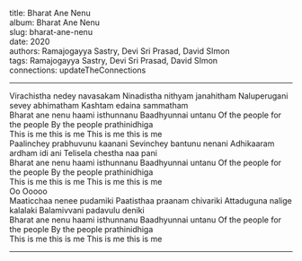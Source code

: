 title: Bharat Ane Nenu  
album: Bharat Ane Nenu  
slug: bharat-ane-nenu  
date: 2020  
authors: Ramajogayya Sastry, Devi Sri Prasad, David SImon  
tags: Ramajogayya Sastry, Devi Sri Prasad, David SImon  
connections: updateTheConnections  

------------

Virachistha nedey navasakam Ninadistha nithyam janahitham Naluperugani sevey abhimatham Kashtam edaina sammatham  
Bharat ane nenu haami isthunnanu Baadhyunnai untanu Of the people for the people By the people prathinidhiga  
This is me this is me This is me this is me  
Paalinchey prabhuvunu kaanani Sevinchey bantunu nenani Adhikaaram ardham idi ani Telisela chestha naa pani  
Bharat ane nenu haami isthunnanu Baadhyunnai untanu Of the people for the people By the people prathinidhiga  
This is me this is me This is me this is me  
Oo Ooooo  
Maaticchaa nenee pudamiki Paatisthaa praanam chivariki Attaduguna nalige kalalaki Balamivvani padavulu deniki  
Bharat ane nenu haami isthunnanu Baadhyunnai untanu Of the people for the people By the people prathinidhiga  
This is me this is me This is me this is me  


------------

